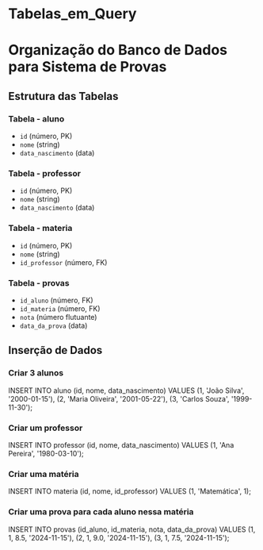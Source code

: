 # Tabelas_em_Query

# Organização do Banco de Dados para Sistema de Provas

## Estrutura das Tabelas

### Tabela - aluno
- `id` (número, PK)
- `nome` (string)
- `data_nascimento` (data)

### Tabela - professor
- `id` (número, PK)
- `nome` (string)
- `data_nascimento` (data)

### Tabela - materia
- `id` (número, PK)
- `nome` (string)
- `id_professor` (número, FK)

### Tabela - provas
- `id_aluno` (número, FK)
- `id_materia` (número, FK)
- `nota` (número flutuante)
- `data_da_prova` (data)

## Inserção de Dados

### Criar 3 alunos

INSERT INTO aluno (id, nome, data_nascimento) VALUES
(1, 'João Silva', '2000-01-15'),
(2, 'Maria Oliveira', '2001-05-22'),
(3, 'Carlos Souza', '1999-11-30');

### Criar um professor
INSERT INTO professor (id, nome, data_nascimento) VALUES
(1, 'Ana Pereira', '1980-03-10');

### Criar uma matéria
INSERT INTO materia (id, nome, id_professor) VALUES
(1, 'Matemática', 1);


### Criar uma prova para cada aluno nessa matéria
INSERT INTO provas (id_aluno, id_materia, nota, data_da_prova) VALUES
(1, 1, 8.5, '2024-11-15'),
(2, 1, 9.0, '2024-11-15'),
(3, 1, 7.5, '2024-11-15');
